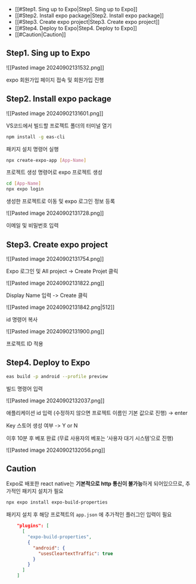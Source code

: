 - [[#Step1. Sing up to Expo|Step1. Sing up to Expo]]
- [[#Step2. Install expo package|Step2. Install expo package]]
- [[#Step3. Create expo project|Step3. Create expo project]]
- [[#Step4. Deploy to Expo|Step4. Deploy to Expo]]
- [[#Caution|Caution]]

## Step1. Sing up to Expo

![[Pasted image 20240902131532.png]]

expo 회원가입 페이지 접속 및 회원가입 진행

## Step2. Install expo package

![[Pasted image 20240902131601.png]]

VS코드에서 빌드할 프로젝트 폴더의 터미널 열기

```bash
npm install -g eas-cli
```

패키지 설치 명령어 실행

```bash
npx create-expo-app [App-Name]
```

프로젝트 생성 명령어로 expo 프로젝트 생성

```bash
cd [App-Name] 
npx expo login
```

생성한 프로젝트로 이동 및 expo 로그인 정보 등록

![[Pasted image 20240902131728.png]]

이메일 및 비밀번호 입력

## Step3. Create expo project

![[Pasted image 20240902131754.png]]

Expo 로그인 및 All project -> Create Projet 클릭

![[Pasted image 20240902131822.png]]

Display Name 입력 -> Create 클릭

![[Pasted image 20240902131842.png|512]]

id 명령어 복사

![[Pasted image 20240902131900.png]]

프로젝트 ID 적용

## Step4. Deploy to Expo

```bash
eas build -p android --profile preview
```

빌드 명령어 입력

![[Pasted image 20240902132037.png]]

애플리케이션 id 입력 (수정하지 않으면 프로젝트 이름인 기본 값으로 진행) → enter

Key 스토어 생성 여부 -> Y or N

이후 10분 후 베포 완료 (무료 사용자의 베포는 ‘사용자 대기 시스템’으로 진행)


![[Pasted image 20240902132056.png]]

## Caution

Expo로 배포한 react native는 **기본적으로 http 통신이 불가능**하게 되어있으므로, 추가적인 패키지 설치가 필요

```bash
npx expo install expo-build-properties
```

패키지 설치 후 해당 프로젝트의 `app.json` 에 추가적인 플러그인 입력이 필요

```json
    "plugins": [
      [
        "expo-build-properties",
        {
          "android": {
            "usesCleartextTraffic": true
          }
        }
      ]
    ]
```

